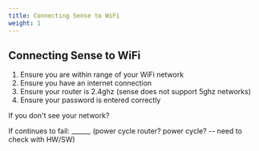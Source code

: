 ```yaml
---
title: Connecting Sense to WiFi
weight: 1
---
```


## Connecting Sense to WiFi

1. Ensure you are within range of your WiFi network
2. Ensure you have an internet connection
3. Ensure your router is 2.4ghz (sense does not support 5ghz networks) 
4. Ensure your password is entered correctly 



If you don't see your network? 

If continues to fail: ______ (power cycle router? power cycle? -- need to check with HW/SW)